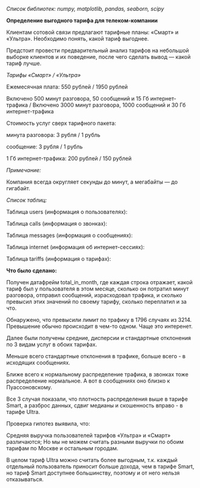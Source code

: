 _Список библиотек: numpy, matplotlib, pandas, seaborn, scipy_

__Определение выгодного тарифа для телеком-компании__

Клиентам сотовой связи предлагают тарифные планы: «Смарт» и «Ультра». Необходимо понять, какой тариф выгоднее.

Предстоит провести предварительный анализ тарифов на небольшой выборке клиентов и их поведение, после чего сделать вывод — какой тариф лучше.

_Тарифы «Смарт» / «Ультра»_

Ежемесячная плата: 550 рублей /  1950 рублей

Включено 500 минут разговора, 50 сообщений и 15 Гб интернет-трафика / Включено 3000 минут разговора, 1000 сообщений и 30 Гб интернет-трафика

Стоимость услуг сверх тарифного пакета:

минута разговора: 3 рубля / 1 рубль

сообщение: 3 рубля / 1 рубль

1 Гб интернет-трафика: 200 рублей / 150 рублей

_Примечание:_

Компания всегда округляет секунды до минут, а мегабайты — до гигабайт. 

_Список таблиц:_

Таблица users (информация о пользователях):

Таблица calls (информация о звонках):

Таблица messages (информация о сообщениях):

Таблица internet (информация об интернет-сессиях):

Таблица tariffs (информация о тарифах):


__Что было сделано:__

Получен датафрейм total_in_month, где каждая строка отражает, какой тариф был у пользователя в этом месяце, сколько он потратил минут разговора, отправил сообщений, израсходовал трафика, и сколько превысил этих значений по своему тарифу, сколько переплатил и за что.

Обнаружено, что превысили лимит по трафику в 1796 случаях из 3214. Превышение обычно происходит в чем-то одном. Чаще это интеренет.

Далее были получены средние, дисперсии и стандартные отклонения по 3 видам услуг в обоих тарифах.

Меньше всего стандартные отклонения в трафике, больше всего - в исходящих сообщениях. 

Ближе всего к нормальному распределение трафика, в звонках тоже распределение нормальное. А вот в сообщениях оно близко к Пуассоновскому.

Все 3 случая показали, что плотность распределения выше в тарифе Smart, а разброс данных, сдвиг медианы и скошенность вправо - в тарифе Ultra.

Проверка гипотез выявила, что:

Средняя выручка пользователей тарифов «Ультра» и «Смарт» различаются;
Но мы не можем считать разными выручки по обоим тарифам по Москве и остальным городам.

В целом тариф Ultra можно считать более выгодным, т.к. каждый отдельный пользователь приносит больше дохода, чем в тарифе Smart,
но тариф Smart доступнее большинству, поэтому и от него нельзя отказываться.
